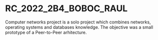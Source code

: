 # RC_2022_2B4_BOBOC_RAUL
Computer networks project is a solo project which combines networks, operating systems and databases knowledge.
The objective was a small prototype of a Peer-to-Peer arhitecture.
